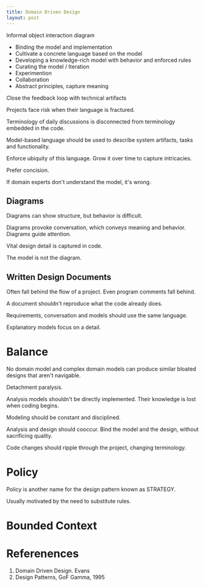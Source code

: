 ```yaml
---
title: Domain Driven Design
layout: post
---
```


Informal object interaction diagram

- Binding the model and implementation
- Cultivate a concrete language based on the model
- Developing a knowledge-rich model with behavior and enforced rules
- Curating the model / Iteration
- Experimention
- Collaboration
- Abstract principles, capture meaning

Close the feedback loop with technical artifacts

Projects face risk when their language is fractured.

Terminology of daily discussions is disconnected from terminology embedded in the code.

Model-based language should be used to describe system artifacts, tasks and functionality.

Enforce ubiquity of this language.  Grow it over time to capture intricacies.

Prefer concision.

If domain experts don't understand the model, it's wrong.

## Diagrams

Diagrams can show structure, but behavior is difficult.

Diagrams provoke conversation, which conveys meaning and behavior.  Diagrams guide attention.

Vital design detail is captured in code.

The model is not the diagram.

## Written Design Documents

Often fall behind the flow of a project.  Even program comments fall behind.

A document shouldn't reproduce what the code already does.

Requirements, conversation and models should use the same language.

Explanatory models focus on a detail.

# Balance

No domain model and complex domain models can produce similar bloated designs that aren't navigable.

Detachment paralysis.

Analysis models shouldn't be directly implemented.  Their knowledge is lost when coding begins.

Modeling should be constant and disciplined.

Analysis and design should cooccur.  Bind the model and the design, without sacrificing quality.

Code changes should ripple through the project, changing terminology.

# Policy

Policy is another name for the design pattern known as STRATEGY.

Usually motivated by the need to substitute rules.

# Bounded Context

# Referenences

1. Domain Driven Design.  Evans
1. Design Patterns, GoF Gamma, 1995

